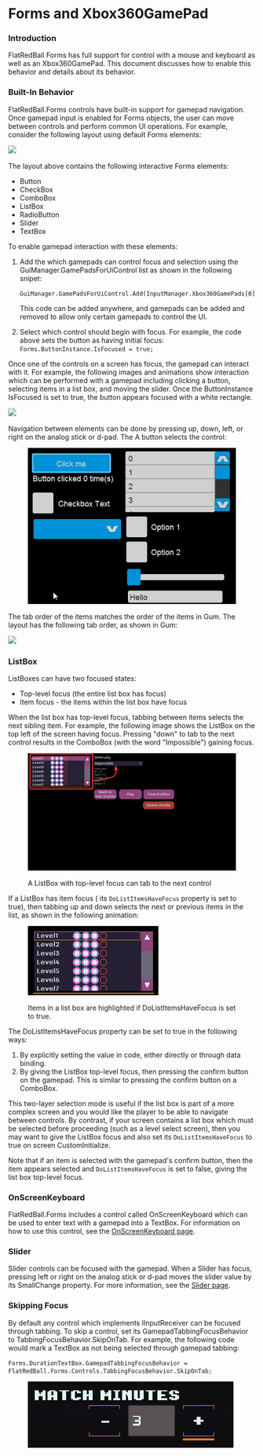 # Forms and Xbox360GamePad

### Introduction

FlatRedBall Forms has full support for control with a mouse and keyboard as well as an Xbox360GamePad. This document discusses how to enable this behavior and details about its behavior.

### Built-In Behavior

FlatRedBall.Forms controls have built-in support for gamepad navigation. Once gamepad input is enabled for Forms objects, the user can move between controls and perform common UI operations. For example, consider the following layout using default Forms elements:

![](../../media/2022-02-img\_61fefae41a54a.png)

The layout above contains the following interactive Forms elements:

* Button
* CheckBox
* ComboBox
* ListBox
* RadioButton
* Slider
* TextBox

To enable gamepad interaction with these elements:

1.  Add the which gamepads can control focus and selection using the GuiManager.GamePadsForUiControl list as shown in the following snipet:

    ```
    GuiManager.GamePadsForUiControl.Add(InputManager.Xbox360GamePads[0]);
    ```

    This code can be added anywhere, and gamepads can be added and removed to allow only certain gamepads to control the UI.
2. Select which control should begin with focus. For example, the code above sets the button as having initial focus:  `Forms.ButtonInstance.IsFocused = true;`

Once one of the controls on a screen has focus, the gamepad can interact with it. For example, the following images and animations show interaction which can be performed with a gamepad including clicking a button, selecting items in a list box, and moving the slider. Once the ButtonInstance IsFocused is set to true, the button appears focused with a white rectangle.

![](../../media/2022-02-img\_61ff02b7561e7.png)

Navigation between elements can be done by pressing up, down, left, or right on the analog stick or d-pad. The A button selects the control:

<figure><img src="../../media/2022-02-05_16-06-36.gif" alt=""><figcaption></figcaption></figure>

The tab order of the items matches the order of the items in Gum. The layout has the following tab order, as shown in Gum:

![](../../media/2022-02-img\_61ff06ae95211.png)

### ListBox

ListBoxes can have two focused states:

* Top-level focus (the entire list box has focus)
* Item focus - the items within the list box have focus

When the list box has top-level focus, tabbing between items selects the next sibling item. For example, the following image shows the ListBox on the top left of the screen having focus. Pressing "down" to tab to the next control results in the ComboBox (with the word "Impossible") gaining focus.

<figure><img src="../../.gitbook/assets/image (7) (1).png" alt=""><figcaption><p>A ListBox with top-level focus can tab to the next control</p></figcaption></figure>

If a ListBox has item focus ( its `DoListItemsHaveFocus` property is set to true), then tabbing up and down selects the next or previous items in the list, as shown in the following animation:

<figure><img src="../../.gitbook/assets/14_21 07 41.gif" alt=""><figcaption><p>Items in a list box are highlighted if DoListItemsHaveFocus is set to true.</p></figcaption></figure>

The DoListItemsHaveFocus property can be set to true in the following ways:

1. By explicitly setting the value in code, either directly or through data binding.
2. By giving the ListBox top-level focus, then pressing the confirm button on the gamepad. This is similar to pressing the confirm button on a ComboBox.

This two-layer selection mode is useful if the list box is part of a more complex screen and you would like the player to be able to navigate between controls. By contrast, if your screen contains a list box which must be selected before proceeding (such as a level select screen), then you may want to give the ListBox focus and also set its `DoListItemsHaveFocus` to true on screen CustomInitialize.

Note that if an item is selected with the gamepad's confirm button, then the item appears selected and `DoListItemsHaveFocus` is set to false, giving the list box top-level focus.

### OnScreenKeyboard

FlatRedBall.Forms includes a control called OnScreenKeyboard which can be used to enter text with a gamepad into a TextBox. For information on how to use this control, see the [OnScreenKeyboard page](../../api/flatredball-forms/controls/games/onscreenkeyboard.md).

### Slider

Slider controls can be focused with the gamepad. When a Slider has focus, pressing left or right on the analog stick or d-pad moves the slider value by its SmallChange property. For more information, see the [Slider page](../../api/flatredball-forms/controls/slider.md).

### Skipping Focus

By default any control which implements IInputReceiver can be focused through tabbing. To skip a control, set its GamepadTabbingFocusBehavior to TabbingFocusBehavior.SkipOnTab. For example, the following code would mark a TextBox as not being selected through gamepad tabbing:

```
Forms.DurationTextBox.GamepadTabbingFocusBehavior = FlatRedBall.Forms.Controls.TabbingFocusBehavior.SkipOnTab;
```

<figure><img src="../../media/2022-02-02_12-44-26.gif" alt=""><figcaption></figcaption></figure>
